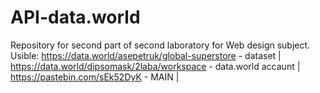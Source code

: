 # API-data.world
Repository for second part of second laboratory for Web design subject.
Usible:
https://data.world/asepetruk/global-superstore - dataset |
https://data.world/dipsomask/2laba/workspace - data.world accaunt |
https://pastebin.com/sEk52DyK - MAIN |
